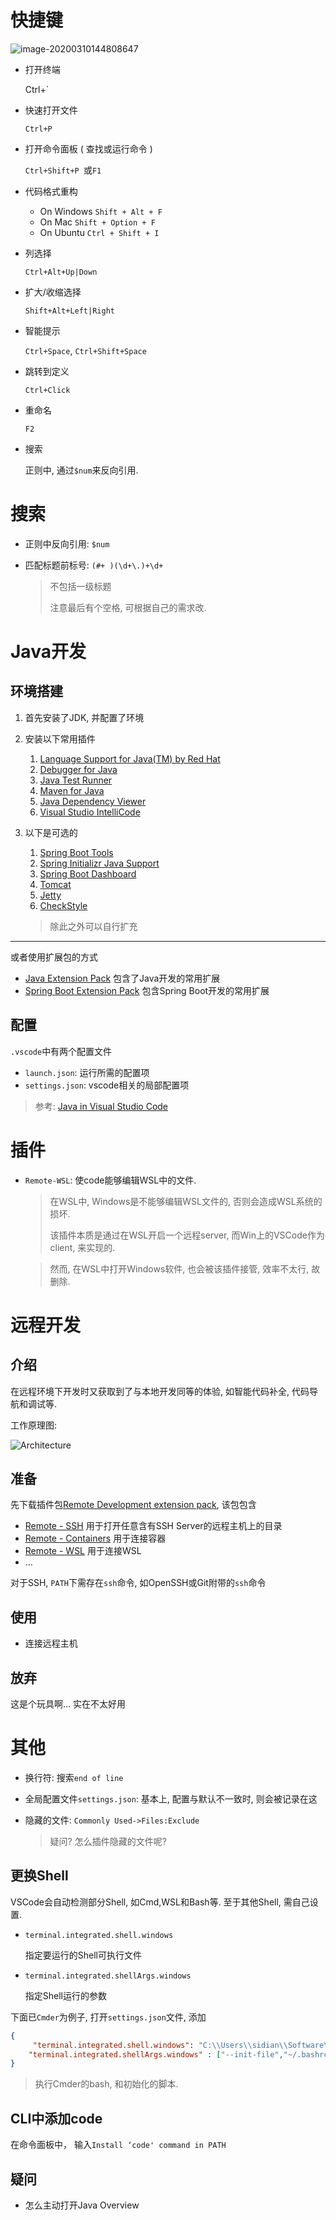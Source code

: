 # 快捷键

![image-20200310144808647](.VSCode/image-20200310144808647.png)

* 打开终端 

  Ctrl+`

* 快速打开文件

  `Ctrl+P`

* 打开命令面板 ( 查找或运行命令 )

  `Ctrl+Shift+P `或`F1`

* 代码格式重构
  * On Windows `Shift + Alt + F`
  * On Mac `Shift + Option + F`
  * On Ubuntu `Ctrl + Shift + I`
  
* 列选择

  `Ctrl+Alt+Up|Down`
  
* 扩大/收缩选择

  `Shift+Alt+Left|Right`

* 智能提示

  `Ctrl+Space`, `Ctrl+Shift+Space`

* 跳转到定义

  `Ctrl+Click`

* 重命名

  `F2`

* 搜索

  正则中, 通过`$num`来反向引用.

# 搜索

* 正则中反向引用: `$num`

* 匹配标题前标号: `(#+ )(\d+\.)+\d+ `

  > 不包括一级标题
  >
  > 注意最后有个空格, 可根据自己的需求改.

# Java开发

## 环境搭建

1. 首先安装了JDK, 并配置了环境

2. 安装以下常用插件
   1. [Language Support for Java(TM) by Red Hat](https://marketplace.visualstudio.com/items?itemName=redhat.java)
   2. [Debugger for Java](https://marketplace.visualstudio.com/items?itemName=vscjava.vscode-java-debug)
   3. [Java Test Runner](https://marketplace.visualstudio.com/items?itemName=vscjava.vscode-java-test)
   4. [Maven for Java](https://marketplace.visualstudio.com/items?itemName=vscjava.vscode-maven)
   5. [Java Dependency Viewer](https://marketplace.visualstudio.com/items?itemName=vscjava.vscode-java-dependency)
   6. [Visual Studio IntelliCode](https://marketplace.visualstudio.com/items?itemName=VisualStudioExptTeam.vscodeintellicode)
3. 以下是可选的
   1. [Spring Boot Tools](https://marketplace.visualstudio.com/items?itemName=Pivotal.vscode-spring-boot)
   2. [Spring Initializr Java Support](https://marketplace.visualstudio.com/items?itemName=vscjava.vscode-spring-initializr)
   3. [Spring Boot Dashboard](https://marketplace.visualstudio.com/items?itemName=vscjava.vscode-spring-boot-dashboard)
   4. [Tomcat](https://marketplace.visualstudio.com/items?itemName=adashen.vscode-tomcat)
   5. [Jetty](https://marketplace.visualstudio.com/items?itemName=SummerSun.vscode-jetty)
   6. [CheckStyle](https://marketplace.visualstudio.com/items?itemName=shengchen.vscode-checkstyle)

	> 除此之外可以自行扩充

------------

或者使用扩展包的方式

* [Java Extension Pack](https://marketplace.visualstudio.com/items?itemName=vscjava.vscode-java-pack) 包含了Java开发的常用扩展
* [Spring Boot Extension Pack](https://marketplace.visualstudio.com/items?itemName=Pivotal.vscode-boot-dev-pack) 包含Spring Boot开发的常用扩展

## 配置

`.vscode`中有两个配置文件

* `launch.json`: 运行所需的配置项
* `settings.json`: vscode相关的局部配置项

> 参考: [Java in Visual Studio Code](https://code.visualstudio.com/docs/languages/java)

# 插件

* `Remote-WSL`: 使code能够编辑WSL中的文件.

  > 在WSL中, Windows是不能够编辑WSL文件的, 否则会造成WSL系统的损坏.
  >
  > 该插件本质是通过在WSL开启一个远程server, 而Win上的VSCode作为client, 来实现的.
  
  > 然而, 在WSL中打开Windows软件, 也会被该插件接管, 效率不太行, 故删除.

# 远程开发

## 介绍

在远程环境下开发时又获取到了与本地开发同等的体验, 如智能代码补全, 代码导航和调试等.

工作原理图:

![Architecture](.VSCode/architecture.png)

## 准备

先下载插件包[Remote Development extension pack](https://aka.ms/vscode-remote/download/extension), 该包包含

* [Remote - SSH](https://code.visualstudio.com/docs/remote/ssh) 用于打开任意含有SSH Server的远程主机上的目录
* [Remote - Containers](https://code.visualstudio.com/docs/remote/containers) 用于连接容器
* [Remote - WSL](https://code.visualstudio.com/docs/remote/wsl) 用于连接WSL
* ...

对于SSH, `PATH`下需存在`ssh`命令, 如OpenSSH或Git附带的`ssh`命令

## 使用

* 连接远程主机

## 放弃

这是个玩具啊... 实在不太好用

# 其他

* 换行符: 搜索`end of line`

* 全局配置文件`settings.json`: 基本上, 配置与默认不一致时, 则会被记录在这

* 隐藏的文件: `Commonly Used->Files:Exclude`

  > 疑问? 怎么插件隐藏的文件呢?

## 更换Shell

VSCode会自动检测部分Shell, 如Cmd,WSL和Bash等. 至于其他Shell, 需自己设置.

* `terminal.integrated.shell.windows`

  指定要运行的Shell可执行文件

* `terminal.integrated.shellArgs.windows`

  指定Shell运行的参数

下面已`Cmder`为例子, 打开`settings.json`文件, 添加

```json
{
     "terminal.integrated.shell.windows": "C:\\Users\\sidian\\Software\\cmder\\vendor\\git-for-windows\\bin\\bash.exe",
    "terminal.integrated.shellArgs.windows" : ["--init-file","~/.bashrc_custom.sh"],
}
```

> 执行Cmder的bash, 和初始化的脚本.

## CLI中添加code

在命令面板中， 输入`Install ‘code' command in PATH`

## 疑问

* 怎么主动打开Java Overview